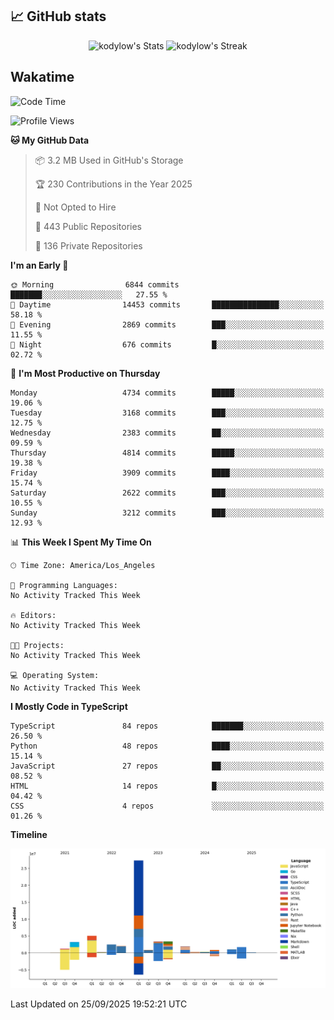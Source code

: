 ## 📈 GitHub stats
<!--START_SECTION:github-->
<div class="badges-githubstats">
  <p align="center">
    <img src="https://github-readme-stats.vercel.app/api?username=kodylow&theme=tokyonight&show_icons=true&hide_border=true&count_private=true" alt="kodylow's Stats" height="165">
    <img src="https://github-readme-streak-stats.herokuapp.com/?user=kodylow&theme=tokyonight&hide_border=true" alt="kodylow's Streak" height="165">
  </p>
</div>
<!--END_SECTION:github-->

## Wakatime 
<!--START_SECTION:waka-->
![Code Time](http://img.shields.io/badge/Code%20Time-1%2C294%20hrs%2031%20mins-blue)

![Profile Views](http://img.shields.io/badge/Profile%20Views-0-blue)

**🐱 My GitHub Data** 

> 📦 3.2 MB Used in GitHub's Storage 
 > 
> 🏆 230 Contributions in the Year 2025
 > 
> 🚫 Not Opted to Hire
 > 
> 📜 443 Public Repositories 
 > 
> 🔑 136 Private Repositories 
 > 
**I'm an Early 🐤** 

```text
🌞 Morning                6844 commits        ███████░░░░░░░░░░░░░░░░░░   27.55 % 
🌆 Daytime                14453 commits       ███████████████░░░░░░░░░░   58.18 % 
🌃 Evening                2869 commits        ███░░░░░░░░░░░░░░░░░░░░░░   11.55 % 
🌙 Night                  676 commits         █░░░░░░░░░░░░░░░░░░░░░░░░   02.72 % 
```
📅 **I'm Most Productive on Thursday** 

```text
Monday                   4734 commits        █████░░░░░░░░░░░░░░░░░░░░   19.06 % 
Tuesday                  3168 commits        ███░░░░░░░░░░░░░░░░░░░░░░   12.75 % 
Wednesday                2383 commits        ██░░░░░░░░░░░░░░░░░░░░░░░   09.59 % 
Thursday                 4814 commits        █████░░░░░░░░░░░░░░░░░░░░   19.38 % 
Friday                   3909 commits        ████░░░░░░░░░░░░░░░░░░░░░   15.74 % 
Saturday                 2622 commits        ███░░░░░░░░░░░░░░░░░░░░░░   10.55 % 
Sunday                   3212 commits        ███░░░░░░░░░░░░░░░░░░░░░░   12.93 % 
```


📊 **This Week I Spent My Time On** 

```text
🕑︎ Time Zone: America/Los_Angeles

💬 Programming Languages: 
No Activity Tracked This Week

🔥 Editors: 
No Activity Tracked This Week

🐱‍💻 Projects: 
No Activity Tracked This Week

💻 Operating System: 
No Activity Tracked This Week
```

**I Mostly Code in TypeScript** 

```text
TypeScript               84 repos            ███████░░░░░░░░░░░░░░░░░░   26.50 % 
Python                   48 repos            ████░░░░░░░░░░░░░░░░░░░░░   15.14 % 
JavaScript               27 repos            ██░░░░░░░░░░░░░░░░░░░░░░░   08.52 % 
HTML                     14 repos            █░░░░░░░░░░░░░░░░░░░░░░░░   04.42 % 
CSS                      4 repos             ░░░░░░░░░░░░░░░░░░░░░░░░░   01.26 % 
```



**Timeline**

![Lines of Code chart](https://raw.githubusercontent.com/Kodylow/Kodylow/master/assets/bar_graph.png)


 Last Updated on 25/09/2025 19:52:21 UTC
<!--END_SECTION:waka-->
